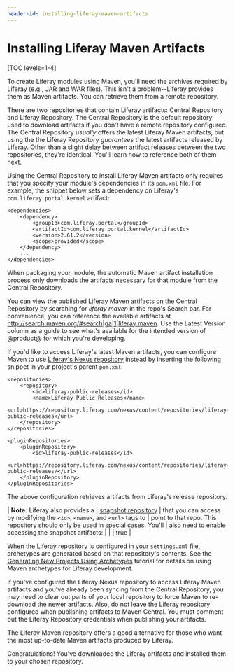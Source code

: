 ```yaml
---
header-id: installing-liferay-maven-artifacts
---
```


# Installing Liferay Maven Artifacts

[TOC levels=1-4]

To create Liferay modules using Maven, you'll need the archives required by
Liferay (e.g., JAR and WAR files). This isn't a problem--Liferay provides
them as Maven artifacts. You can retrieve them from a remote repository. 

There are two repositories that contain Liferay artifacts: Central Repository
and Liferay Repository. The Central Repository is the default repository used to
download artifacts if you don't have a remote repository configured. The Central
Repository *usually* offers the latest Liferay Maven artifacts, but using the
the Liferay Repository *guarantees* the latest artifacts released by Liferay.
Other than a slight delay between artifact releases between the two
repositories, they're identical. You'll learn how to reference both of them
next.

Using the Central Repository to install Liferay Maven artifacts only requires
that you specify your module's dependencies in its `pom.xml` file. For example,
the snippet below sets a dependency on Liferay's `com.liferay.portal.kernel`
artifact:

    <dependencies>
        <dependency>
            <groupId>com.liferay.portal</groupId>
            <artifactId>com.liferay.portal.kernel</artifactId>
            <version>2.61.2</version>
            <scope>provided</scope>
        </dependency>
        ...
    </dependencies>

When packaging your module, the automatic Maven artifact installation process
only downloads the artifacts necessary for that module from the Central
Repository. 

You can view the published Liferay Maven artifacts on the Central Repository by
searching for *liferay maven* in the repo's Search bar. For convenience, you can
reference the available artifacts at
[http://search.maven.org/#search|ga|1|liferay maven](http://search.maven.org/#search|ga|1|liferay%20maven).
Use the Latest Version column as a guide to see what's available for
the intended version of @product@ for which you're developing.

If you'd like to access Liferay's latest Maven artifacts, you can configure
Maven to use 
[Liferay's Nexus repository](https://repository.liferay.com) instead by
inserting the following snippet in your project's parent `pom.xml`:

    <repositories>
        <repository>
            <id>liferay-public-releases</id>
            <name>Liferay Public Releases</name>
            <url>https://repository.liferay.com/nexus/content/repositories/liferay-public-releases</url>
        </repository>
    </repositories>
	  
	<pluginRepositories>
        <pluginRepository>
            <id>liferay-public-releases</id>
            <url>https://repository.liferay.com/nexus/content/repositories/liferay-public-releases/</url>
        </pluginRepository>
    </pluginRepositories>

The above configuration retrieves artifacts from Liferay's release repository.

| **Note:** Liferay also provides a
| [snapshot repository](https://repository.liferay.com/nexus/content/repositories/liferay-public-snapshots/)
| that you can access by modifying the `<id>`, `<name>`, and `<url>` tags to
| point to that repo. This repository should only be used in special cases. You'll
| also need to enable accessing the snapshot artifacts:
| 
|     <snapshots>
|         <enabled>true</enabled>
|     </snapshots>

When the Liferay repository is configured in your `settings.xml` file,
archetypes are generated based on that repository's contents. See the
[Generating New Projects Using Archetypes](/docs/7-1/tutorials/-/knowledge_base/t/generating-new-projects-using-archetypes)
tutorial for details on using Maven archetypes for Liferay development.

If you've configured the Liferay Nexus repository to access Liferay
Maven artifacts and you've already been syncing from the Central Repository,
you may need to clear out parts of your local repository to force Maven to
re-download the newer artifacts. Also, do not leave the Liferay repository
configured when publishing artifacts to Maven Central. You must comment out the
Liferay Repository credentials when publishing your artifacts.

The Liferay Maven repository offers a good alternative for those who want the
most up-to-date Maven artifacts produced by Liferay. 

Congratulations! You've downloaded the Liferay artifacts and installed them to
your chosen repository.
